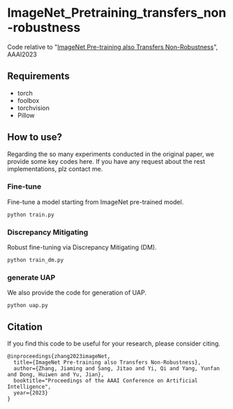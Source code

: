 # ImageNet_Pretraining_transfers_non-robustness
Code relative to "[ImageNet Pre-training also Transfers Non-Robustness](https://arxiv.org/abs/2106.10989)", AAAI2023

## Requirements
- torch
- foolbox
- torchvision
- Pillow

## How to use?

Regarding the so many experiments conducted in the original paper, we provide some key codes here. 
If you have any request about the rest implementations, plz contact me.

### Fine-tune
Fine-tune a model starting from ImageNet pre-trained model.
```
python train.py
```

### Discrepancy Mitigating
Robust fine-tuning via Discrepancy Mitigating (DM).
```
python train_dm.py
```

### generate UAP
We also provide the code for generation of UAP.
```
python uap.py
```

## Citation
If you find this code to be useful for your research, please consider citing.
```
@inproceedings{zhang2023imageNet,
  title={ImageNet Pre-training also Transfers Non-Robustness},
  author={Zhang, Jiaming and Sang, Jitao and Yi, Qi and Yang, Yunfan and Dong, Huiwen and Yu, Jian},
  booktitle="Proceedings of the AAAI Conference on Artificial Intelligence",
  year={2023}
}
```